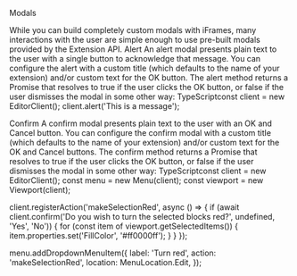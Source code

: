  Modals










While you can build completely custom modals with iFrames, many interactions with the user are simple enough to use pre-built modals provided by the Extension API.
Alert
An alert modal presents plain text to the user with a single button to acknowledge that message. You can configure the alert with a custom title (which defaults to the name of your extension) and/or custom text for the OK button.
The alert method returns a Promise that resolves to true if the user clicks the OK button, or false if the user dismisses the modal in some other way:
TypeScriptconst client = new EditorClient();
client.alert('This is a message');


Confirm
A confirm modal presents plain text to the user with an OK and Cancel button. You can configure the confirm modal with a custom title (which defaults to the name of your extension) and/or custom text for the OK and Cancel buttons.
The confirm method returns a Promise that resolves to true if the user clicks the OK button, or false if the user dismisses the modal in some other way:
TypeScriptconst client = new EditorClient();
const menu = new Menu(client);
const viewport = new Viewport(client);

client.registerAction('makeSelectionRed', async () => {
    if (await client.confirm('Do you wish to turn the selected blocks red?', undefined, 'Yes', 'No')) {
        for (const item of viewport.getSelectedItems()) {
            item.properties.set('FillColor', '#ff0000ff');
        }
    }
});

menu.addDropdownMenuItem({
    label: 'Turn red',
    action: 'makeSelectionRed',
    location: MenuLocation.Edit,
});

